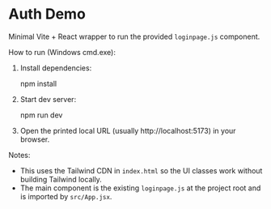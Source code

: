 # Auth Demo

Minimal Vite + React wrapper to run the provided `loginpage.js` component.

How to run (Windows cmd.exe):

1. Install dependencies:

    npm install

2. Start dev server:

    npm run dev

3. Open the printed local URL (usually http://localhost:5173) in your browser.

Notes:
- This uses the Tailwind CDN in `index.html` so the UI classes work without building Tailwind locally.
- The main component is the existing `loginpage.js` at the project root and is imported by `src/App.jsx`.
